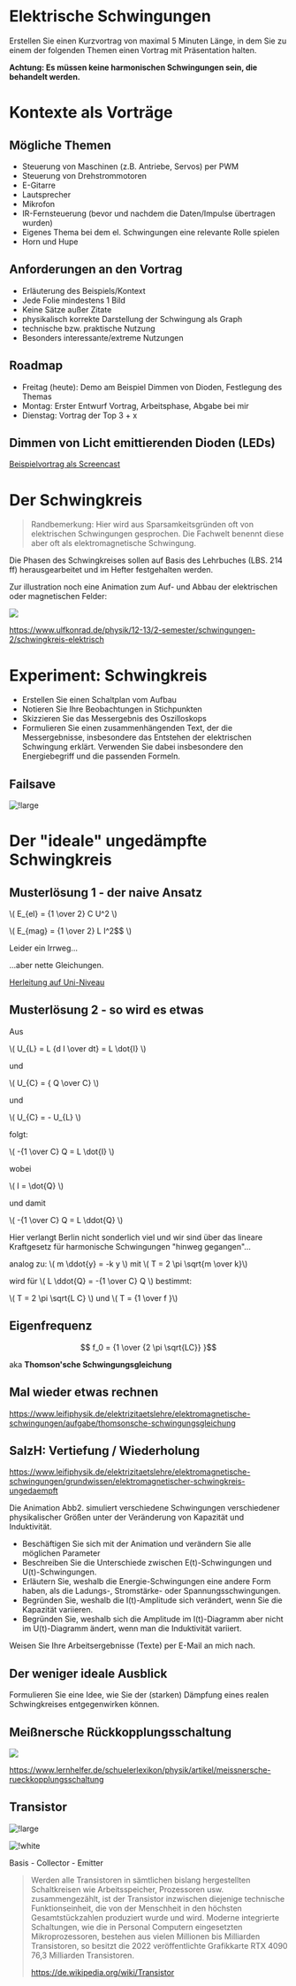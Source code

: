 Elektrische Schwingungen
===================================

Erstellen Sie einen Kurzvortrag von maximal 5 Minuten Länge, in dem Sie zu einem der folgenden Themen einen Vortrag mit Präsentation halten.

**Achtung: Es müssen keine harmonischen Schwingungen sein, die behandelt werden.**

# Kontexte als Vorträge

## Mögliche Themen

- Steuerung von Maschinen (z.B. Antriebe, Servos) per PWM
- Steuerung von Drehstrommotoren
- E-Gitarre
- Lautsprecher
- Mikrofon
- IR-Fernsteuerung (bevor und nachdem die Daten/Impulse übertragen wurden)
- Eigenes Thema bei dem el. Schwingungen eine relevante Rolle spielen
- Horn und Hupe


## Anforderungen an den Vortrag

- Erläuterung des Beispiels/Kontext
- Jede Folie mindestens 1 Bild
- Keine Sätze außer Zitate
- physikalisch korrekte Darstellung der Schwingung als Graph
- technische bzw. praktische Nutzung
- Besonders interessante/extreme Nutzungen


## Roadmap

- Freitag (heute): Demo am Beispiel Dimmen von Dioden, Festlegung des Themas
- Montag: Erster Entwurf Vortrag, Arbeitsphase, Abgabe bei mir
- Dienstag: Vortrag der Top 3 + x

## Dimmen von Licht emittierenden Dioden (LEDs)

[Beispielvortrag als Screencast](screencast_dimmen_led_2023-03-27.mp4)

# Der Schwingkreis

> Randbemerkung: Hier wird aus Sparsamkeitsgründen oft von elektrischen Schwingungen gesprochen. Die Fachwelt benennt diese aber oft als elektromagnetische Schwingung.

Die Phasen des Schwingkreises sollen auf Basis des Lehrbuches (LBS. 214 ff) herausgearbeitet und im Hefter festgehalten werden.

Zur illustration noch eine Animation zum Auf- und Abbau der elektrischen oder magnetischen Felder:

![](https://sp-ao.shortpixel.ai/client/to_webp,q_glossy,ret_img,w_700,h_556/https://www.ulfkonrad.de/wp-content/uploads/2020/07/schwingkreis-dyn-xs.gif)

https://www.ulfkonrad.de/physik/12-13/2-semester/schwingungen-2/schwingkreis-elektrisch

# Experiment: Schwingkreis

* Erstellen Sie einen Schaltplan vom Aufbau
* Notieren Sie Ihre Beobachtungen in Stichpunkten
* Skizzieren Sie das Messergebnis des Oszilloskops
* Formulieren Sie einen zusammenhängenden Text, der die Messergebnisse, insbesondere das Entstehen der elektrischen Schwingung erklärt. Verwenden Sie dabei insbesondere den Energiebegriff und die passenden Formeln.

## Failsave

![!large](https://i.imgur.com/2GC4c5h.jpg)

# Der "ideale" ungedämpfte Schwingkreis

## Musterlösung 1 - der naive Ansatz

\\( E_{el} = {1 \over 2} C U^2 \\) 

\\( E_{mag} = {1 \over 2} L I^2$$ \\) 

Leider ein Irrweg...

...aber nette Gleichungen.

[Herleitung auf Uni-Niveau](https://uol.de/f/5/inst/physik/ag/physikpraktika/download/GPR/pdf/Elektromagnetischer_Schwingkreis.pdf)

## Musterlösung 2 - so wird es etwas

Aus

\\( U_{L} =  L {d I \over dt} = L  \dot{I}  \\) 

und 

\\( U_{C} = { Q \over C} \\)

und 

\\( U_{C} = - U_{L} \\)

folgt:

\\( -{1 \over C} Q = L  \dot{I}  \\) 

wobei 

\\( I = \dot{Q} \\) 

und damit

\\( -{1 \over C} Q = L  \ddot{Q}  \\) 


Hier verlangt Berlin nicht sonderlich viel und wir sind über das lineare Kraftgesetz für harmonische Schwingungen "hinweg gegangen"...

analog zu: \\( m \ddot{y} = -k y \\) mit \\( T = 2 \pi \sqrt{m \over k}\\)

wird für \\( L  \ddot{Q} = -{1 \over C} Q  \\) bestimmt:

\\( T = 2 \pi \sqrt{L C} \\) und \\( T = {1 \over f }\\)

## Eigenfrequenz

$$ f_0 = {1 \over {2 \pi \sqrt{LC}} }$$

aka **Thomson'sche Schwingungsgleichung**


## Mal wieder etwas rechnen

https://www.leifiphysik.de/elektrizitaetslehre/elektromagnetische-schwingungen/aufgabe/thomsonsche-schwingungsgleichung


## SalzH: Vertiefung / Wiederholung

https://www.leifiphysik.de/elektrizitaetslehre/elektromagnetische-schwingungen/grundwissen/elektromagnetischer-schwingkreis-ungedaempft

Die Animation Abb2. simuliert verschiedene Schwingungen verschiedener physikalischer Größen unter der Veränderung von Kapazität und Induktivität.

- Beschäftigen Sie sich mit der Animation und verändern Sie alle möglichen Parameter
- Beschreiben Sie die Unterschiede zwischen E(t)-Schwingungen und U(t)-Schwingungen.
- Erläutern Sie, weshalb die Energie-Schwingungen eine andere Form haben, als die Ladungs-, Stromstärke- oder Spannungsschwingungen.
- Begründen Sie, weshalb die I(t)-Amplitude sich verändert, wenn Sie die Kapazität variieren.
- Begründen Sie, weshalb sich die Amplitude im I(t)-Diagramm aber nicht im U(t)-Diagramm ändert, wenn man die Induktivität variiert.

Weisen Sie Ihre Arbeitsergebnisse (Texte) per E-Mail an mich nach.


## Der weniger ideale Ausblick

Formulieren Sie eine Idee, wie Sie der (starken) Dämpfung eines realen Schwingkreises entgegenwirken können.

## Meißnersche Rückkopplungsschaltung

![](https://www.lernhelfer.de/sites/default/files/lexicon/image/BWS-PHY-0073-01.gif)

https://www.lernhelfer.de/schuelerlexikon/physik/artikel/meissnersche-rueckkopplungsschaltung


## Transistor

![!large](https://thumbs.gfycat.com/KindlyImprobableBighornedsheep-max-1mb.gif)

![!white](https://upload.wikimedia.org/wikipedia/commons/f/f2/BJT_NPN_symbol-fr.svg)

Basis - Collector - Emitter

> Werden alle Transistoren in sämtlichen bislang hergestellten Schaltkreisen wie Arbeitsspeicher, Prozessoren usw. zusammengezählt, ist der Transistor inzwischen diejenige technische Funktionseinheit, die von der Menschheit in den höchsten Gesamtstückzahlen produziert wurde und wird. Moderne integrierte Schaltungen, wie die in Personal Computern eingesetzten Mikroprozessoren, bestehen aus vielen Millionen bis Milliarden Transistoren, so besitzt die 2022 veröffentlichte Grafikkarte RTX 4090 76,3 Milliarden Transistoren.
>
> https://de.wikipedia.org/wiki/Transistor



